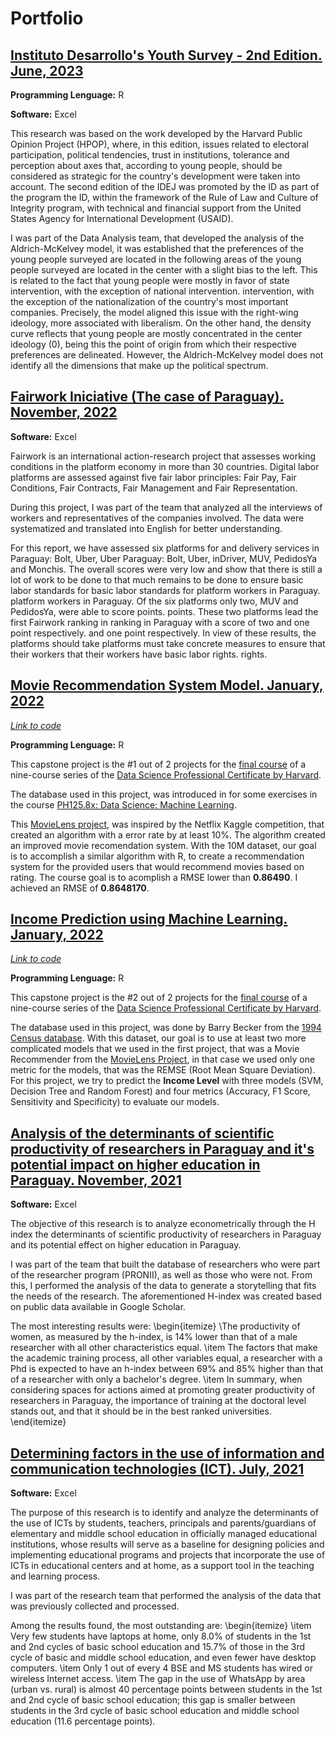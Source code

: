 # Portfolio

## [Instituto Desarrollo's Youth Survey - 2nd Edition. June, 2023](https://desarrollo.edu.py/wp-content/uploads/2023/06/Informe-de-resultados-del-ID-2da-Edicion.pdf)

**Programming Lenguage:** R

**Software:** Excel

This research was based on the work developed by the Harvard Public Opinion Project (HPOP), where, in this edition, issues related to electoral participation, political tendencies, trust in institutions, tolerance and perception about axes that, according to young people, should be considered as strategic for the country's development were taken into account. The second edition of the IDEJ was promoted by the ID as part of the program 
the ID, within the framework of the Rule of Law and Culture of Integrity program, with technical and financial support from the United States Agency for International Development (USAID).

I was part of the Data Analysis team, that developed the analysis of the Aldrich-McKelvey model, it was established that the preferences of the young people surveyed are located in the following areas of the young people surveyed are located in the center with a slight bias to the left. 
This is related to the fact that young people were mostly in favor of state intervention, with the exception of national intervention. 
intervention, with the exception of the nationalization of the country's most important companies. Precisely, the model aligned this issue with the right-wing ideology, more associated with liberalism. 
On the other hand, the density curve reflects that young people are mostly concentrated in the center ideology (0), being this the point of origin from which their respective preferences are delineated. However, the Aldrich-McKelvey model does not identify all the dimensions that make up the political spectrum. 

## [Fairwork Iniciative (The case of Paraguay). November, 2022](https://www.tedic.org/wp-content/uploads/2022/11/Fairwork-Paraguay-Report-2022-ES.pdf)

**Software:** Excel

Fairwork is an international action-research project that assesses working conditions in the platform economy in more than 30 countries. Digital labor platforms are assessed against five fair labor principles: Fair Pay, Fair Conditions, Fair Contracts, Fair Management and Fair Representation.

During this project, I was part of the team that analyzed all the interviews of workers and representatives of the companies involved. The data were systematized and translated into English for better understanding.

For this report, we have assessed six platforms for and delivery services in Paraguay: Bolt, Uber, Uber Paraguay: Bolt, Uber, inDriver, MUV, PedidosYa and Monchis. 
The overall scores were very low and show that there is still a lot of work to be done to that much remains to be done to ensure basic labor standards for basic labor standards for platform workers in Paraguay. platform workers in Paraguay. Of the six platforms only two, MUV and PedidosYa, were able to score points. points. These two platforms lead the first Fairwork ranking in ranking in Paraguay with a score of two and one point respectively. and one point respectively. In view of these results, the platforms should take platforms must take concrete measures to ensure that their workers that their workers have basic labor rights. 
rights.

## [Movie Recommendation System Model. January, 2022](https://1drv.ms/b/s!ApIvbFGNCRDNgtVUkAGyWm85arnEvg?e=U1EZyH)

*[Link to code](https://github.com/kevinDjane/Movielens_KevinJane)*

**Programming Lenguage:** R

This capstone project is the #1 out of 2 projects for the [final course](https://pll.harvard.edu/course/data-science-capstone?delta=3) of a nine-course series of the [Data Science Professional Certificate by Harvard](https://pll.harvard.edu/series/professional-certificate-data-science).

The database used in this project, was introduced in for some exercises in the course [PH125.8x: Data Science: Machine Learning](https://pll.harvard.edu/course/data-science-machine-learning?delta=0). 

This [MovieLens project](https://dl.acm.org/doi/10.1145/2827872), was inspired by the Netflix Kaggle competition, that created an algorithm with a error rate by at least 10%. The algorithm created an improved movie recomendation system.
With the 10M dataset, our goal is to accomplish a similar algorithm with R, to create a recommendation system for the provided users that would recommend movies based on rating. The course goal is to acomplish a RMSE lower than **0.86490**. I achieved an RMSE of **0.8648170**.

## [Income Prediction using Machine Learning. January, 2022](https://1drv.ms/b/s!ApIvbFGNCRDNgtVTqpL9fJRau2MV7g?e=1W5mLC)

*[Link to code](https://github.com/kevinDjane/PredictingIncome_Adult_Data_Base)*

**Programming Lenguage:** R

This capstone project is the #2 out of 2 projects for the [final course](https://pll.harvard.edu/course/data-science-capstone?delta=3) of a nine-course series of the [Data Science Professional Certificate by Harvard](https://pll.harvard.edu/series/professional-certificate-data-science).

The database used in this project, was done by Barry Becker from the [1994 Census database](https://archive.ics.uci.edu/ml/datasets/census+income). 
With this dataset, our goal is to use at least two more complicated models that we used in the first project, that was a Movie Recommender from the [MovieLens Project](https://dl.acm.org/doi/10.1145/2827872), in that case we used only one metric for the models, that was the REMSE (Root Mean Square Deviation).
For this project, we try to predict the **Income Level** with three models (SVM, Decision Tree and Random Forest) and four metrics (Accuracy, F1 Score, Sensitivity and Specificity) to evaluate our models.


## [Analysis of the determinants of scientific productivity of researchers in Paraguay and it's potential impact on higher education in Paraguay. November, 2021](https://desarrollo.edu.py/wp-content/uploads/2022/12/DIGITAL-Informe-final-PINV18-1532-1.pdf)

**Software:** Excel

The objective of this research is to analyze econometrically through the H index the determinants of scientific productivity of researchers in Paraguay and its potential effect on higher education in Paraguay.

I was part of the team that built the database of researchers who were part of the researcher program (PRONII), as well as those who were not.
From this, I performed the analysis of the data to generate a storytelling that fits the needs of the research.
The aforementioned H-index was created based on public data available in Google Scholar.

The most interesting results were:
\begin{itemize}
\The productivity of women, as measured by the h-index, is 14% lower than that of a male researcher with all other characteristics equal.
\item The factors that make the academic training process, all other variables equal, a researcher with a Phd is expected to have an h-index between 69% and 85% higher than that of a researcher with only a bachelor's degree.
\item In summary, when considering spaces for actions aimed at promoting greater productivity of researchers in Paraguay, the importance of training at the doctoral level stands out, and that it should be in the best ranked universities.
\end{itemize}


## [Determining factors in the use of information and communication technologies (ICT). July, 2021](https://oei.int/oficinas/paraguay/publicaciones/factores-determinantes-del-aprovechamiento-de-las-tecnologias-de-la-informacion-y-la-comunicacion-tic-en-la-ensenanza-y-aprendizaje-de-estudiantes-de-la-educacion-escolar-basica-y-educacion-media-de-instituciones-oficiales-de-paraguay)

**Software:** Excel

The purpose of this research is to identify and analyze the determinants of the use of ICTs by students, teachers, principals and parents/guardians of elementary and middle school education in officially managed educational institutions, whose results will serve as a baseline for designing policies and implementing educational programs and projects that incorporate the use of ICTs in educational centers and at home, as a support tool in the teaching and learning process.

I was part of the research team that performed the analysis of the data that was previously collected and processed.

Among the results found, the most outstanding are:
\begin{itemize}
\item Very few students have laptops at home, only 8.0% of students in the 1st and 2nd cycles of basic school education and 15.7% of those in the 3rd cycle of basic and middle school education, and even fewer have desktop computers.
\item Only 1 out of every 4 BSE and MS students has wired or wireless Internet access.
\item The gap in the use of WhatsApp by area (urban vs. rural) is almost 40 percentage points between students in the 1st and 2nd cycle of basic school education; this gap is smaller between students in the 3rd cycle of basic school education and middle school education (11.6 percentage points).











